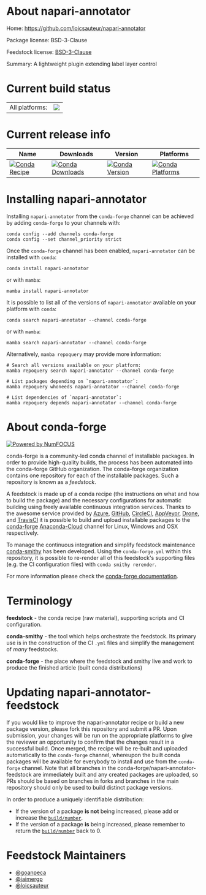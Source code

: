 About napari-annotator
======================

Home: https://github.com/loicsauteur/napari-annotator

Package license: BSD-3-Clause

Feedstock license: [BSD-3-Clause](https://github.com/conda-forge/napari-annotator-feedstock/blob/main/LICENSE.txt)

Summary: A lightweight plugin extending label layer control

Current build status
====================


<table><tr><td>All platforms:</td>
    <td>
      <a href="https://dev.azure.com/conda-forge/feedstock-builds/_build/latest?definitionId=16661&branchName=main">
        <img src="https://dev.azure.com/conda-forge/feedstock-builds/_apis/build/status/napari-annotator-feedstock?branchName=main">
      </a>
    </td>
  </tr>
</table>

Current release info
====================

| Name | Downloads | Version | Platforms |
| --- | --- | --- | --- |
| [![Conda Recipe](https://img.shields.io/badge/recipe-napari--annotator-green.svg)](https://anaconda.org/conda-forge/napari-annotator) | [![Conda Downloads](https://img.shields.io/conda/dn/conda-forge/napari-annotator.svg)](https://anaconda.org/conda-forge/napari-annotator) | [![Conda Version](https://img.shields.io/conda/vn/conda-forge/napari-annotator.svg)](https://anaconda.org/conda-forge/napari-annotator) | [![Conda Platforms](https://img.shields.io/conda/pn/conda-forge/napari-annotator.svg)](https://anaconda.org/conda-forge/napari-annotator) |

Installing napari-annotator
===========================

Installing `napari-annotator` from the `conda-forge` channel can be achieved by adding `conda-forge` to your channels with:

```
conda config --add channels conda-forge
conda config --set channel_priority strict
```

Once the `conda-forge` channel has been enabled, `napari-annotator` can be installed with `conda`:

```
conda install napari-annotator
```

or with `mamba`:

```
mamba install napari-annotator
```

It is possible to list all of the versions of `napari-annotator` available on your platform with `conda`:

```
conda search napari-annotator --channel conda-forge
```

or with `mamba`:

```
mamba search napari-annotator --channel conda-forge
```

Alternatively, `mamba repoquery` may provide more information:

```
# Search all versions available on your platform:
mamba repoquery search napari-annotator --channel conda-forge

# List packages depending on `napari-annotator`:
mamba repoquery whoneeds napari-annotator --channel conda-forge

# List dependencies of `napari-annotator`:
mamba repoquery depends napari-annotator --channel conda-forge
```


About conda-forge
=================

[![Powered by
NumFOCUS](https://img.shields.io/badge/powered%20by-NumFOCUS-orange.svg?style=flat&colorA=E1523D&colorB=007D8A)](https://numfocus.org)

conda-forge is a community-led conda channel of installable packages.
In order to provide high-quality builds, the process has been automated into the
conda-forge GitHub organization. The conda-forge organization contains one repository
for each of the installable packages. Such a repository is known as a *feedstock*.

A feedstock is made up of a conda recipe (the instructions on what and how to build
the package) and the necessary configurations for automatic building using freely
available continuous integration services. Thanks to the awesome service provided by
[Azure](https://azure.microsoft.com/en-us/services/devops/), [GitHub](https://github.com/),
[CircleCI](https://circleci.com/), [AppVeyor](https://www.appveyor.com/),
[Drone](https://cloud.drone.io/welcome), and [TravisCI](https://travis-ci.com/)
it is possible to build and upload installable packages to the
[conda-forge](https://anaconda.org/conda-forge) [Anaconda-Cloud](https://anaconda.org/)
channel for Linux, Windows and OSX respectively.

To manage the continuous integration and simplify feedstock maintenance
[conda-smithy](https://github.com/conda-forge/conda-smithy) has been developed.
Using the ``conda-forge.yml`` within this repository, it is possible to re-render all of
this feedstock's supporting files (e.g. the CI configuration files) with ``conda smithy rerender``.

For more information please check the [conda-forge documentation](https://conda-forge.org/docs/).

Terminology
===========

**feedstock** - the conda recipe (raw material), supporting scripts and CI configuration.

**conda-smithy** - the tool which helps orchestrate the feedstock.
                   Its primary use is in the construction of the CI ``.yml`` files
                   and simplify the management of *many* feedstocks.

**conda-forge** - the place where the feedstock and smithy live and work to
                  produce the finished article (built conda distributions)


Updating napari-annotator-feedstock
===================================

If you would like to improve the napari-annotator recipe or build a new
package version, please fork this repository and submit a PR. Upon submission,
your changes will be run on the appropriate platforms to give the reviewer an
opportunity to confirm that the changes result in a successful build. Once
merged, the recipe will be re-built and uploaded automatically to the
`conda-forge` channel, whereupon the built conda packages will be available for
everybody to install and use from the `conda-forge` channel.
Note that all branches in the conda-forge/napari-annotator-feedstock are
immediately built and any created packages are uploaded, so PRs should be based
on branches in forks and branches in the main repository should only be used to
build distinct package versions.

In order to produce a uniquely identifiable distribution:
 * If the version of a package **is not** being increased, please add or increase
   the [``build/number``](https://docs.conda.io/projects/conda-build/en/latest/resources/define-metadata.html#build-number-and-string).
 * If the version of a package **is** being increased, please remember to return
   the [``build/number``](https://docs.conda.io/projects/conda-build/en/latest/resources/define-metadata.html#build-number-and-string)
   back to 0.

Feedstock Maintainers
=====================

* [@goanpeca](https://github.com/goanpeca/)
* [@jaimergp](https://github.com/jaimergp/)
* [@loicsauteur](https://github.com/loicsauteur/)


